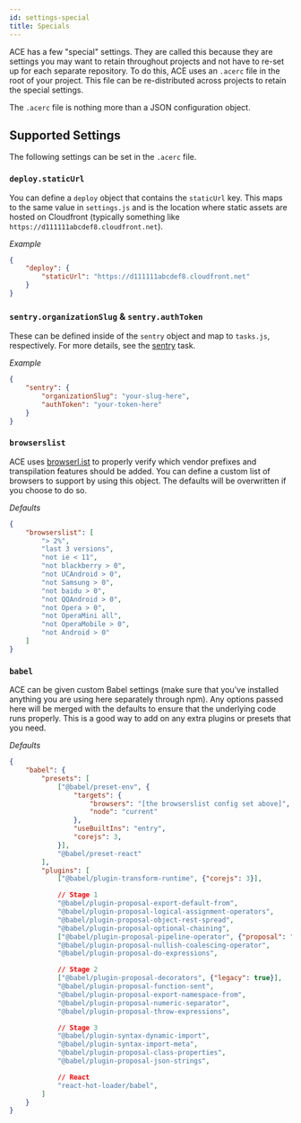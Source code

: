 ```yaml
---
id: settings-special
title: Specials
---
```


ACE has a few "special" settings. They are called this because they are settings you may want to retain throughout projects and not have to re-set up for each separate repository. To do this, ACE uses an `.acerc` file in the root of your project. This file can be re-distributed across projects to retain the special settings.

The `.acerc` file is nothing more than a JSON configuration object.

## Supported Settings
The following settings can be set in the `.acerc` file.

### `deploy.staticUrl`
You can define a `deploy` object that contains the `staticUrl` key. This maps to the same value in `settings.js` and is the location where static assets are hosted on Cloudfront (typically something like `https://d111111abcdef8.cloudfront.net`).

*Example*
```json
{
    "deploy": {
        "staticUrl": "https://d111111abcdef8.cloudfront.net"
    }
}
```

### `sentry.organizationSlug` & `sentry.authToken`
These can be defined inside of the `sentry` object and map to `tasks.js`, respectively. For more details, see the [sentry](tasks-other#sentry-production) task.

*Example*
```json
{
    "sentry": {
        "organizationSlug": "your-slug-here",
        "authToken": "your-token-here"
    }
}
```

### `browserslist`
ACE uses [browserl.ist](http://browserl.ist/) to properly verify which vendor prefixes and transpilation features should be added. You can define a custom list of browsers to support by using this object. The defaults will be overwritten if you choose to do so.

*Defaults*
```json
{
    "browserslist": [
        "> 2%",
        "last 3 versions",
        "not ie < 11",
        "not blackberry > 0",
        "not UCAndroid > 0",
        "not Samsung > 0",
        "not baidu > 0",
        "not QQAndroid > 0",
        "not Opera > 0",
        "not OperaMini all",
        "not OperaMobile > 0",
        "not Android > 0"
    ]
}
```

### `babel`
ACE can be given custom Babel settings (make sure that you've installed anything you are using here separately through npm). Any options passed here will be merged with the defaults to ensure that the underlying code runs properly. This is a good way to add on any extra plugins or presets that you need.

*Defaults*
```json
{
    "babel": {
        "presets": [
            ["@babel/preset-env", {
                "targets": {
                    "browsers": "[the browserslist config set above]",
                    "node": "current"
                },
                "useBuiltIns": "entry",
                "corejs": 3,
            }],
            "@babel/preset-react"
        ],
        "plugins": [
            ["@babel/plugin-transform-runtime", {"corejs": 3}],

            // Stage 1
            "@babel/plugin-proposal-export-default-from",
            "@babel/plugin-proposal-logical-assignment-operators",
            "@babel/plugin-proposal-object-rest-spread",
            "@babel/plugin-proposal-optional-chaining",
            ["@babel/plugin-proposal-pipeline-operator", {"proposal": "minimal"}],
            "@babel/plugin-proposal-nullish-coalescing-operator",
            "@babel/plugin-proposal-do-expressions",

            // Stage 2
            ["@babel/plugin-proposal-decorators", {"legacy": true}],
            "@babel/plugin-proposal-function-sent",
            "@babel/plugin-proposal-export-namespace-from",
            "@babel/plugin-proposal-numeric-separator",
            "@babel/plugin-proposal-throw-expressions",

            // Stage 3
            "@babel/plugin-syntax-dynamic-import",
            "@babel/plugin-syntax-import-meta",
            "@babel/plugin-proposal-class-properties",
            "@babel/plugin-proposal-json-strings",

            // React
            "react-hot-loader/babel",
        ]
    }
}
```
